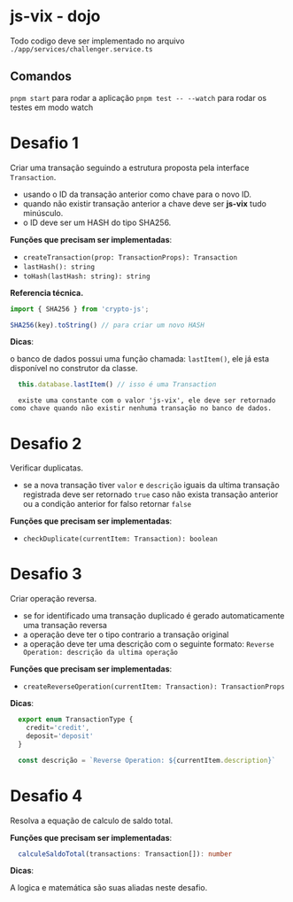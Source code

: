 # js-vix - dojo

Todo codigo deve ser implementado no arquivo `./app/services/challenger.service.ts`


## Comandos

`pnpm start` para rodar a aplicação
`pnpm test -- --watch` para rodar os testes em modo watch


# Desafio 1

Criar uma transação seguindo a estrutura proposta pela interface `Transaction`.
- usando o ID da transação anterior como chave para o novo ID.
- quando não existir transação anterior a chave deve ser **js-vix** tudo minúsculo.
- o ID deve ser um HASH do tipo SHA256.

**Funções que precisam ser implementadas**: 
- `createTransaction(prop: TransactionProps): Transaction`
- `lastHash(): string`
- `toHash(lastHash: string): string`


**Referencia técnica.**

```Typescript
import { SHA256 } from 'crypto-js';

SHA256(key).toString() // para criar um novo HASH
```

**Dicas**: 

o banco de dados possui uma função chamada: `lastItem()`, ele já esta disponível no construtor da classe.

```Typescript
  this.database.lastItem() // isso é uma Transaction
```

```
  existe uma constante com o valor 'js-vix', ele deve ser retornado como chave quando não existir nenhuma transação no banco de dados.
```


# Desafio 2

Verificar duplicatas.

- se a nova transação tiver `valor` e `descrição` iguais da ultima transação registrada deve ser retornado `true` caso não exista transação anterior ou a condição anterior for falso retornar `false`

**Funções que precisam ser implementadas**: 
- `checkDuplicate(currentItem: Transaction): boolean`

# Desafio 3

Criar operação reversa.

- se for identificado uma transação duplicado é gerado automaticamente uma transação reversa
- a operação deve ter o tipo contrario a transação original
- a operação deve ter uma descrição com o seguinte formato:
 `Reverse Operation: descrição da ultima operação`

**Funções que precisam ser implementadas**: 
 - `createReverseOperation(currentItem: Transaction): TransactionProps`

**Dicas**:

```Typescript
  export enum TransactionType {
    credit='credit',
    deposit='deposit'
  }
```

```Typescript
  const descrição = `Reverse Operation: ${currentItem.description}`
```

# Desafio 4

Resolva a equação de calculo de saldo total.

**Funções que precisam ser implementadas**: 
```typescript
  calculeSaldoTotal(transactions: Transaction[]): number
```
**Dicas**:

A logica e matemática são suas aliadas neste desafio.
